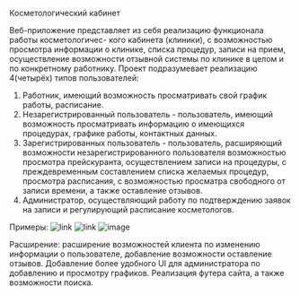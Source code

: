 Косметологический кабинет

Веб-приложение представляет из себя реализацию функционала работы косметологичес-
кого кабинета (клиники), с возможностью просмотра информации о клинике, списка 
процедур, записи на прием, осуществление возможности отзывной системы по клинике 
в целом и по конкретному работнику.
Проект подразумевает реализацию 4(четырёх) типов пользователей:
1) Работник, имеющий возможность просматривать свой график работы, расписание.
2) Незарегистрированный пользователь - пользователь, имеющий возможность 
просматривать информацию о имеющихся процедурах, графике работы, контактных данных.
3) Зарегистрированных пользователь - пользователь, расширяющий возможности 
незарегистрированного пользователя возможностью просмотра прейскуранта, 
осуществлением записи на процедуры, с преждевременным составлением списка желаемых 
процедур, просмотра расписания, с возможностью просматра свободного от записи 
времени, а также оставление отзывов.
4) Администратор, осуществляющий работу по подтверждению заявок на записи и 
регулирующий расписание косметологов.

Примеры: ![link](https://www.kosmetologiya.by/)
        ![link](https://linline-club.by/services/kosmetologiya/)
![image](https://user-images.githubusercontent.com/67892037/146311416-6ed58cdc-e5e4-428f-b9fc-1074e6a459fc.png)

Расширение: расширение возможностей клиента по изменению информации о пользователе, 
добавление возможности оставление отзывов. Добавление более удобного UI для 
администратора по добавлению и просмотру графиков. Реализация футера сайта, а также 
возможности поиска.
